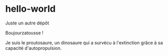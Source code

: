 # hello-world
Juste un autre dépôt

Boujourzatousse !

Je suis le proutosaure, un dinosaure qui a survécu à l'extinction grâce à sa capacité d'autopropulsion.
